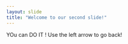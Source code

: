 ```yaml
---
layout: slide
title: "Welcome to our second slide!"
---
```

YOu can DO IT !
Use the left arrow to go back!
